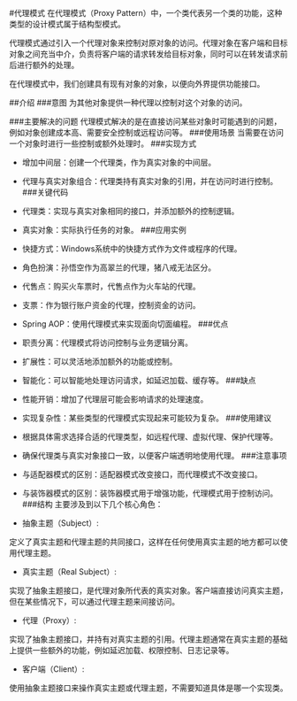 #代理模式
在代理模式（Proxy Pattern）中，一个类代表另一个类的功能，这种类型的设计模式属于结构型模式。

代理模式通过引入一个代理对象来控制对原对象的访问。代理对象在客户端和目标对象之间充当中介，负责将客户端的请求转发给目标对象，同时可以在转发请求前后进行额外的处理。

在代理模式中，我们创建具有现有对象的对象，以便向外界提供功能接口。

##介绍
###意图
为其他对象提供一种代理以控制对这个对象的访问。

###主要解决的问题
代理模式解决的是在直接访问某些对象时可能遇到的问题，例如对象创建成本高、需要安全控制或远程访问等。
###使用场景
当需要在访问一个对象时进行一些控制或额外处理时。
###实现方式
* 增加中间层：创建一个代理类，作为真实对象的中间层。
* 代理与真实对象组合：代理类持有真实对象的引用，并在访问时进行控制。
###关键代码
* 代理类：实现与真实对象相同的接口，并添加额外的控制逻辑。
* 真实对象：实际执行任务的对象。
###应用实例
* 快捷方式：Windows系统中的快捷方式作为文件或程序的代理。
* 角色扮演：孙悟空作为高翠兰的代理，猪八戒无法区分。
* 代售点：购买火车票时，代售点作为火车站的代理。
* 支票：作为银行账户资金的代理，控制资金的访问。
* Spring AOP：使用代理模式来实现面向切面编程。
###优点
* 职责分离：代理模式将访问控制与业务逻辑分离。
* 扩展性：可以灵活地添加额外的功能或控制。
* 智能化：可以智能地处理访问请求，如延迟加载、缓存等。
###缺点
* 性能开销：增加了代理层可能会影响请求的处理速度。
* 实现复杂性：某些类型的代理模式实现起来可能较为复杂。
###使用建议
* 根据具体需求选择合适的代理类型，如远程代理、虚拟代理、保护代理等。
* 确保代理类与真实对象接口一致，以便客户端透明地使用代理。
###注意事项
* 与适配器模式的区别：适配器模式改变接口，而代理模式不改变接口。
* 与装饰器模式的区别：装饰器模式用于增强功能，代理模式用于控制访问。
###结构
主要涉及到以下几个核心角色：

* 抽象主题（Subject）:

定义了真实主题和代理主题的共同接口，这样在任何使用真实主题的地方都可以使用代理主题。
* 真实主题（Real Subject）:

实现了抽象主题接口，是代理对象所代表的真实对象。客户端直接访问真实主题，但在某些情况下，可以通过代理主题来间接访问。
* 代理（Proxy）:

实现了抽象主题接口，并持有对真实主题的引用。代理主题通常在真实主题的基础上提供一些额外的功能，例如延迟加载、权限控制、日志记录等。
* 客户端（Client）:

使用抽象主题接口来操作真实主题或代理主题，不需要知道具体是哪一个实现类。